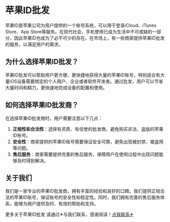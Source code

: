 # 苹果ID批发

苹果ID是苹果公司为用户提供的一个账号系统，可以用于登录iCloud、iTunes Store、App Store等服务。在现代社会，手机使用已成为生活中不可或缺的一部分，因此苹果ID也成为了必不可少的存在。在市场上，有一些商家提供苹果ID批发的服务，以满足用户的需求。

## 为什么选择苹果ID批发？

苹果ID批发可以帮助用户更方便、更快捷地获得大量的苹果ID账号，特别适合有大量iOS设备需要绑定的个人用户、企业或者软件开发者。通过批发，用户可以节省大量时间和精力，更快速地完成设备的配置和使用。

## 如何选择苹果ID批发商？

在选择苹果ID批发商时，用户需要注意以下几点：

1. **正规性和合法性**：选择有资质、有信誉的批发商，避免购买非法、盗版的苹果ID账号。
2. **安全性**：商家提供的苹果ID账号需要保证安全可靠，避免出现被封禁、被盗用等问题。
3. **售后服务**：商家需要提供完善的售后服务，保障用户在使用过程中出现问题能够及时得到解决。

## 关于我们

我们是一家专业的苹果ID批发商，拥有丰富的经验和良好的口碑。我们提供正规合法的苹果ID账号，保证账号的安全性和稳定性。同时，我们拥有完善的售后服务体系，能够为用户提供及时、有效的帮助和支持。

更多关于苹果ID批发 请通过✈与我们联系，感谢阅读！[点我联系✈](https://doc.k02.cc)